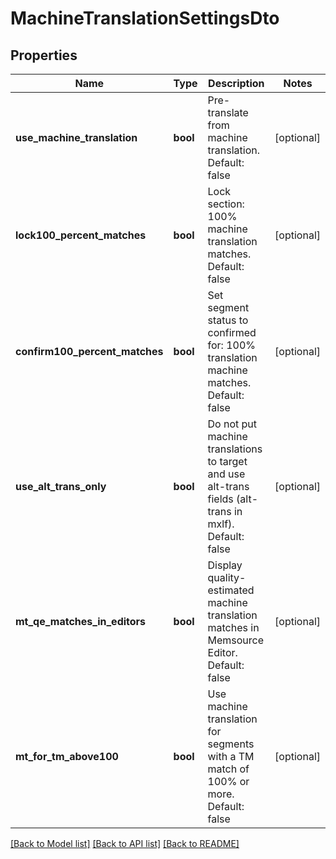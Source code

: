 # MachineTranslationSettingsDto

## Properties
Name | Type | Description | Notes
------------ | ------------- | ------------- | -------------
**use_machine_translation** | **bool** | Pre-translate from machine translation. Default: false | [optional] 
**lock100_percent_matches** | **bool** | Lock section: 100% machine translation matches. Default: false | [optional] 
**confirm100_percent_matches** | **bool** | Set segment status to confirmed for: 100% translation machine matches. Default: false | [optional] 
**use_alt_trans_only** | **bool** | Do not put machine translations to target and use alt-trans fields (alt-trans in mxlf). Default: false | [optional] 
**mt_qe_matches_in_editors** | **bool** | Display quality-estimated machine translation matches in Memsource Editor. Default: false | [optional] 
**mt_for_tm_above100** | **bool** | Use machine translation for segments with a TM match of 100% or more. Default: false | [optional] 

[[Back to Model list]](../README.md#documentation-for-models) [[Back to API list]](../README.md#documentation-for-api-endpoints) [[Back to README]](../README.md)

